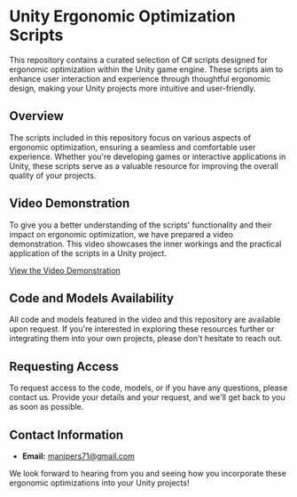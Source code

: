 
# Unity Ergonomic Optimization Scripts

This repository contains a curated selection of C# scripts designed for ergonomic optimization within the Unity game engine. These scripts aim to enhance user interaction and experience through thoughtful ergonomic design, making your Unity projects more intuitive and user-friendly.

## Overview

The scripts included in this repository focus on various aspects of ergonomic optimization, ensuring a seamless and comfortable user experience. Whether you're developing games or interactive applications in Unity, these scripts serve as a valuable resource for improving the overall quality of your projects.

## Video Demonstration

To give you a better understanding of the scripts' functionality and their impact on ergonomic optimization, we have prepared a video demonstration. This video showcases the inner workings and the practical application of the scripts in a Unity project.

[View the Video Demonstration]([https://drive.google.com/file/d/16JTw9Yom61Ieww4oF01k1wJAQRKBiHZc/view?usp=sharing](https://youtu.be/cczKqe4NbuI))


## Code and Models Availability

All code and models featured in the video and this repository are available upon request. If you're interested in exploring these resources further or integrating them into your own projects, please don't hesitate to reach out.

## Requesting Access

To request access to the code, models, or if you have any questions, please contact us. Provide your details and your request, and we'll get back to you as soon as possible.

## Contact Information

- **Email:** [manipers71@gmail.com](mailto:your.email@example.com)

We look forward to hearing from you and seeing how you incorporate these ergonomic optimizations into your Unity projects!
